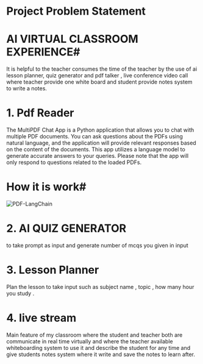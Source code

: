 # Project Problem Statement #
# AI VIRTUAL CLASSROOM EXPERIENCE#
It is helpful to the teacher consumes the time of the teacher by the use of ai lesson planner,
quiz generator and pdf talker , live conference video call where teacher provide one white board and student provide notes system to write a notes.

# 1. Pdf Reader #
The MultiPDF Chat App is a Python application that allows you to chat with multiple PDF documents. You can ask questions about the PDFs using natural language, and the application will provide relevant responses based on the content of the documents. This app utilizes a language model to generate accurate answers to your queries. Please note that the app will only respond to questions related to the loaded PDFs.

# How it is work#
![PDF-LangChain](https://github.com/user-attachments/assets/800cb4af-b73e-4f73-b666-9c336353e776)
# 2. AI QUIZ GENERATOR #
to take prompt as input and generate number of mcqs you given in input

# 3. Lesson Planner #
Plan the lesson to take input such as subject name  , topic , how many hour you study .

# 4. live stream #
Main feature of my classroom where the student and teacher both are communicate in real time virtually and  where the teacher available whiteboarding system
to use it and describe the student for any time and give students notes system where it write and save the notes to learn after.


